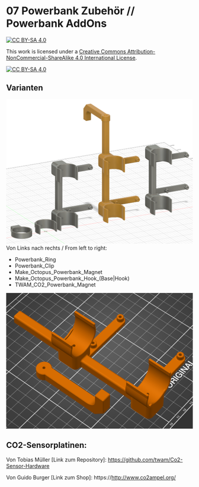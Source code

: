 # 07 Powerbank Zubehör // Powerbank AddOns

[![CC BY-SA 4.0][cc-by-sa-shield]][cc-by-sa]

This work is licensed under a [Creative Commons Attribution-NonCommercial-ShareAlike 4.0 International License][cc-by-sa].

[![CC BY-SA 4.0][cc-by-sa-image]][cc-by-sa]

[cc-by-sa]: http://creativecommons.org/licenses/by-nc-sa/4.0/
[cc-by-sa-image]: https://licensebuttons.net/l/by-nc-sa/4.0/88x31.png
[cc-by-sa-shield]: https://img.shields.io/badge/License-CC%20BY--NC--SA%204.0-lightgrey.svg

## Varianten
![Vergleich](/Images/PowerbankAddons.PNG)
Von Links nach rechts / From left to right: 
* Powerbank_Ring
* Powerbank_Clip
* Make_Octopus_Powerbank_Magnet
* Make_Octopus_Powerbank_Hook_(Base|Hook)
* TWAM_CO2_Powerbank_Magnet

![Detail](/Images/Powerbank_Hook.PNG)

## CO2-Sensorplatinen:
Von Tobias Müller
[Link zum Repository]: https://github.com/twam/Co2-Sensor-Hardware

Von Guido Burger
[Link zum Shop]: https://http://www.co2ampel.org/

